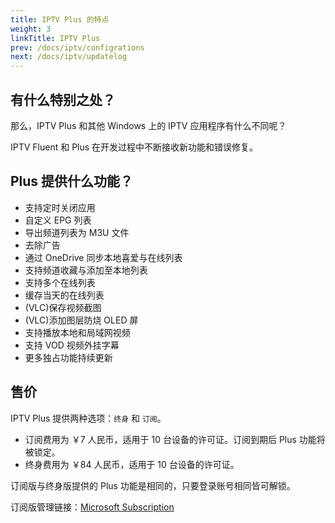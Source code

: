 ```yaml
---
title: IPTV Plus 的特点
weight: 3
linkTitle: IPTV Plus
prev: /docs/iptv/configrations
next: /docs/iptv/updatelog
---
```


<!--more-->

## 有什么特别之处？

那么，IPTV Plus 和其他 Windows 上的 IPTV 应用程序有什么不同呢？

IPTV Fluent 和 Plus 在开发过程中不断接收新功能和错误修复。

## Plus 提供什么功能？

- 支持定时关闭应用
- 自定义 EPG 列表
- 导出频道列表为 M3U 文件
- 去除广告
- 通过 OneDrive 同步本地喜爱与在线列表
- 支持频道收藏与添加至本地列表
- 支持多个在线列表
- 缓存当天的在线列表
- (VLC)保存视频截图
- (VLC)添加图层防烧 OLED 屏
- 支持播放本地和局域网视频
- 支持 VOD 视频外挂字幕
- 更多独占功能持续更新

## 售价

IPTV Plus 提供两种选项：`终身` 和 `订阅`。

- 订阅费用为 ￥7 人民币，适用于 10 台设备的许可证。订阅到期后 Plus 功能将被锁定。
- 终身费用为 ￥84 人民币，适用于 10 台设备的许可证。

订阅版与终身版提供的 Plus 功能是相同的，只要登录账号相同皆可解锁。

订阅版管理链接：[Microsoft Subscription](https://account.microsoft.com/services)